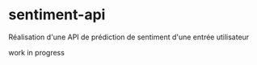 # sentiment-api

Réalisation d'une API de prédiction de sentiment d'une entrée utilisateur

work in progress
